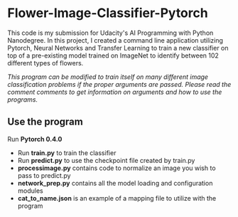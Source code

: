 # Flower-Image-Classifier-Pytorch

This code is my submission for Udacity's AI Programming with Python Nanodegree. In this project, I created a command line application utilizing Pytorch, Neural Networks and Transfer Learning to train a new classifier on top of a pre-existing model trained on ImageNet to identify between 102 different types of flowers.

_This program can be modified to train itself on many different image classification problems if the proper arguments are passed.
Please read the comment comments to get information on arguments and how to use the programs._

## Use the program
Run **Pytorch 0.4.0**

  * Run **train.py** to train the classifier
  * Run **predict.py** to use the checkpoint file created by train.py
  * **processimage.py** contains code to normalize an image you wish to pass to predict.py
  * **network_prep.py** contains all the model loading and configuration modules
  * **cat_to_name.json** is an example of a mapping file to utilize with the program

